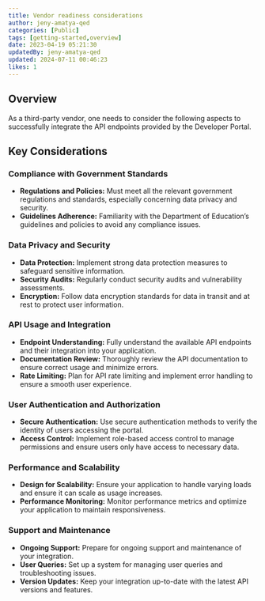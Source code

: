 ```yaml
---
title: Vendor readiness considerations
author: jeny-amatya-qed
categories: [Public]
tags: [getting-started,overview]
date: 2023-04-19 05:21:30 
updatedBy: jeny-amatya-qed
updated: 2024-07-11 00:46:23 
likes: 1
---
```


## Overview
As a third-party vendor, one needs to consider the following aspects to successfully integrate the API endpoints provided by the Developer Portal.

## Key Considerations 
### Compliance with Government Standards
- **Regulations and Policies:** Must meet all the relevant government regulations and standards, especially concerning data privacy and security.
- **Guidelines Adherence:** Familiarity with the Department of Education’s guidelines and policies to avoid any compliance issues.
    
### Data Privacy and Security
- **Data Protection:** Implement strong data protection measures to safeguard sensitive information.
- **Security Audits:** Regularly conduct security audits and vulnerability assessments.
- **Encryption:** Follow data encryption standards for data in transit and at rest to protect user information.

### API Usage and Integration
- **Endpoint Understanding:** Fully understand the available API endpoints and their integration into your application.
- **Documentation Review:** Thoroughly review the API documentation to ensure correct usage and minimize errors.
- **Rate Limiting:** Plan for API rate limiting and implement error handling to ensure a smooth user experience.

### User Authentication and Authorization
- **Secure Authentication:** Use secure authentication methods to verify the identity of users accessing the portal.
- **Access Control:** Implement role-based access control to manage permissions and ensure users only have access to necessary data.

### Performance and Scalability
- **Design for Scalability:** Ensure your application to handle varying loads and ensure it can scale as usage increases.
- **Performance Monitoring:** Monitor performance metrics and optimize your application to maintain responsiveness.

### Support and Maintenance
- **Ongoing Support:** Prepare for ongoing support and maintenance of your integration.
- **User Queries:** Set up a system for managing user queries and troubleshooting issues.
- **Version Updates:** Keep your integration up-to-date with the latest API versions and features.
